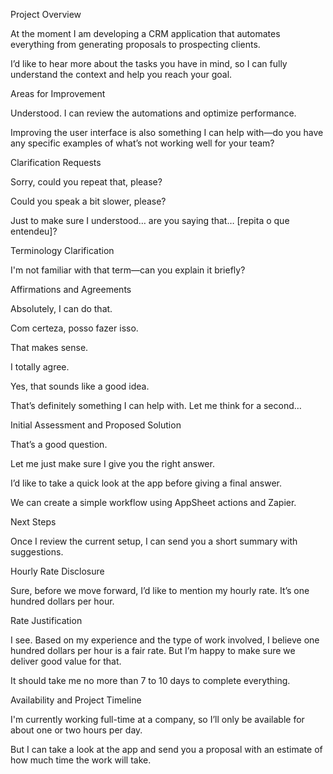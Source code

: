 Project Overview

At the moment I am developing a CRM application that automates everything from generating proposals to prospecting clients.

I’d like to hear more about the tasks you have in mind, so I can fully understand the context and help you reach your goal.

Areas for Improvement

Understood. I can review the automations and optimize performance.

Improving the user interface is also something I can help with—do you have any specific examples of what’s not working well for your team?

Clarification Requests

Sorry, could you repeat that, please?

Could you speak a bit slower, please?

Just to make sure I understood… are you saying that… [repita o que entendeu]?

Terminology Clarification

I'm not familiar with that term—can you explain it briefly?

Affirmations and Agreements

Absolutely, I can do that.

Com certeza, posso fazer isso.

That makes sense.

I totally agree.

Yes, that sounds like a good idea.

That’s definitely something I can help with.
      Let me think for a second…

Initial Assessment and Proposed Solution

That’s a good question.

Let me just make sure I give you the right answer.

I’d like to take a quick look at the app before giving a final answer.

We can create a simple workflow using AppSheet actions and Zapier.

Next Steps

Once I review the current setup, I can send you a short summary with suggestions.

Hourly Rate Disclosure

Sure, before we move forward, I’d like to mention my hourly rate. It’s one hundred dollars per hour.

Rate Justification

I see. Based on my experience and the type of work involved, I believe one hundred dollars per hour is a fair rate. But I’m happy to make sure we deliver good value for that.

It should take me no more than 7 to 10 days to complete everything.

Availability and Project Timeline

I'm currently working full-time at a company, so I’ll only be available for about one or two hours per day.

But I can take a look at the app and send you a proposal with an estimate of how much time the work will take.